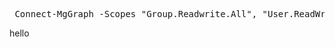 <pre lang="markdown"> Connect-MgGraph -Scopes "Group.Readwrite.All", "User.ReadWrite.All" </pre>
hello

